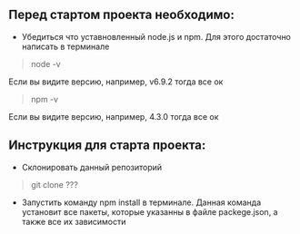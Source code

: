 ## Перед стартом проекта необходимо:

* Убедиться что уставновленный node.js и npm. Для этого достаточно написать в терминале
> node -v

Если вы видите версию, например, v6.9.2 тогда все ок

> npm -v

Если вы видите версию, например, 4.3.0 тогда все ок

## Инструкция для старта проекта:
* Склонировать данный репозиторий
> git clone ???

* Запустить команду npm install в терминале. Данная команда установит все пакеты, которые указанны в файле
packege.json, а также все их зависимости